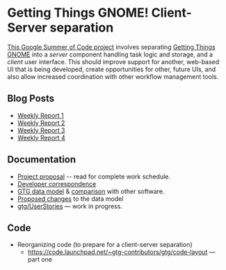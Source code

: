 # Getting Things GNOME! Client-Server separation

[This Google Summer of Code project](index)
involves separating [Getting Things GNOME](../../..) into a *server*
component handling task logic and storage, and a *client* user
interface. This should improve support for another, web-based UI that is
being developed, create opportunities for other, future UIs, and also
allow increased coordination with other workflow management tools.

## Blog Posts

- [Weekly Report 1](http://paul.kishimoto.name/297)
- [Weekly Report 2](http://paul.kishimoto.name/298)
- [Weekly Report 3](http://paul.kishimoto.name/299)
- [Weekly Report 4](http://paul.kishimoto.name/301)

## Documentation

- [Project proposal](index) -- read for complete work schedule.
- [Developer correspondence](https://lists.launchpad.net/gtg-gsoc/threads.html)
- [GTG data model](../../../pre2020/data_model_may2010) &
  [comparison](http://spreadsheets.google.com/ccc?key=0AhRkDXhnjLt8dHM3MmZ0YmJnMm1UM1hySFNlaDBVc1E&hl=en_GB)
  with other software.
- [Proposed changes](../../../pre2020/data_model_analysis) to the data model
- [gtg/UserStories](../../../pre2020/user_stories) — work in progress.

## Code

- Reorganizing code (to prepare for a client-server separation)
  - <https://code.launchpad.net/~gtg-contributors/gtg/code-layout> —
    part one

